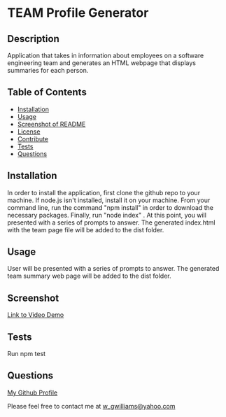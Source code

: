 # TEAM Profile Generator
    
  ## Description
  Application that takes in information about employees on a software engineering team and generates an HTML webpage that displays summaries for each person.

  ## Table of Contents
  * [Installation](#installation)
  * [Usage](#usage)
  * [Screenshot of README](#screenshot)
  * [License](#license)
  * [Contribute](#contributing)
  * [Tests](#tests)
  * [Questions](#questions)

  
  ## Installation
  In order to install the application, first clone the github repo to your machine. If node.js isn't installed, install it on your machine. From your command line, run the command "npm install" in order to download the necessary packages. Finally, run "node index" .  At this point, you will presented with a series of prompts to answer. The generated index.html with the team page file will be added to the dist folder.

  ## Usage 
  User will be presented with a series of prompts to answer. The generated  team summary web page will be added to the dist folder.

 
  ## Screenshot




  
  [Link to Video Demo](https://drive.google.com/file/d/1k5y6t_qxcmzWL8oT0kPjDUZS_7ECe8rL/view)


  ## Tests
  Run npm test

  ## Questions
  [My Github Profile](https://github.com/Undisputed06)
  
  Please feel free to contact me at w_gwilliams@yahoo.com
